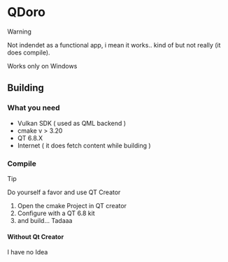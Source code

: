 # QDoro
 
> [!WARNING]  
> Not indendet as a functional app, i mean it works.. kind of but not really (it does compile).

Works only on Windows

## Building

### What you need

- Vulkan SDK ( used as QML backend )
- cmake v > 3.20
- QT 6.8.X
- Internet ( it does fetch content while building )

### Compile

> [!TIP]
> Do yourself a favor and use QT Creator

1. Open the cmake Project in QT creator
2. Configure with a QT 6.8 kit
3. and build... Tadaaa

#### Without Qt Creator

I have no Idea

